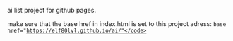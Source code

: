 ai list project for github pages.

make sure that the base href in index.html is set to this project adress: 
<code>base href="https://elf80lvl.github.io/ai/"</code>

